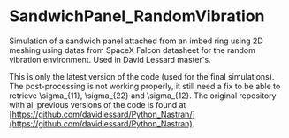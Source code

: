 # SandwichPanel_RandomVibration
Simulation of a sandwich panel attached from an imbed ring using 2D meshing using datas from SpaceX Falcon datasheet for the random vibration environment. Used in David Lessard master's.

This is only the latest version of the code (used for the final simulations). The post-processing is not working properly, it still need a fix to be able to retrieve \sigma_{11}, \sigma_{22} and \sigma_{12}. The original repository with all previous versions of the code is found at [https://github.com/davidlessard/Python_Nastran/](https://github.com/davidlessard/Python_Nastran). 
